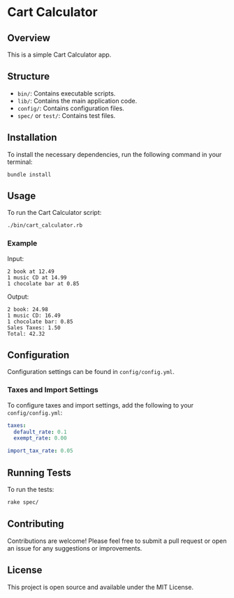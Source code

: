 # Cart Calculator

## Overview

This is a simple Cart Calculator app.

## Structure

- `bin/`: Contains executable scripts.
- `lib/`: Contains the main application code.
- `config/`: Contains configuration files.
- `spec/` or `test/`: Contains test files.

## Installation

To install the necessary dependencies, run the following command in your terminal:

```
bundle install
```

## Usage

To run the Cart Calculator script:

```sh
./bin/cart_calculator.rb
```

### Example

Input:
```
2 book at 12.49
1 music CD at 14.99
1 chocolate bar at 0.85
```

Output:
```
2 book: 24.98
1 music CD: 16.49
1 chocolate bar: 0.85
Sales Taxes: 1.50
Total: 42.32
```

## Configuration

Configuration settings can be found in `config/config.yml`.

### Taxes and Import Settings

To configure taxes and import settings, add the following to your `config/config.yml`:

```yaml
taxes:
  default_rate: 0.1
  exempt_rate: 0.00

import_tax_rate: 0.05
```

## Running Tests

To run the tests:

```sh
rake spec/
```

## Contributing

Contributions are welcome! Please feel free to submit a pull request or open an issue for any suggestions or improvements.

## License

This project is open source and available under the MIT License.